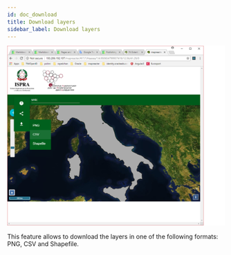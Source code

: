 ```yaml
---
id: doc_download
title: Download layers
sidebar_label: Download layers
---
```


![download.png](assets/download.png)


This feature allows to download the layers in one of the following formats: PNG, CSV and Shapefile.